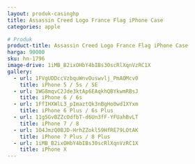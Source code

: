 ```yaml
---
layout: produk-casinghp
title: Assassin Creed Logo France Flag iPhone Case
categories: apple

# Produk
product-title: Assassin Creed Logo France Flag iPhone Case
harga: 90000
sku: hn-1796
image-drive: 1iMB_B2ixOHbY4bIBs30scRlXqnVzRC1X
gallery:
  - url: 1FVgUDDccVzbquWnvOuswvlj_PmAOMcv0
    title: iPhone 5 / 5s / SE
  - url: 1WG8mqvC2Jde3ktAp6EAqkhQBYkwmRBsJ
    title: iPhone 6 / 6s
  - url: 1FfIHXWlL3_pImaztQk3nBgHo0wd1XYxm
    title: iPhone 6 Plus / 6s Plus
  - url: 11g5GvBZZcOdfbT-d6Un3fF-YFUahBvLT
    title: iPhone 7 / 8
  - url: 1O4JmzQ0BJD-HrhZZokl59HfRE79LOtAK
    title: iPhone 7 Plus / 8 Plus
  - url: 1iMB_B2ixOHbY4bIBs30scRlXqnVzRC1X
    title: iPhone X
---
```


